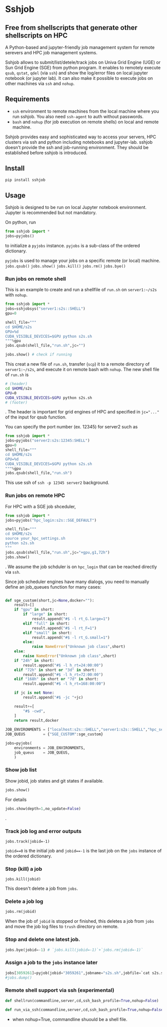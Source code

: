 # Sshjob

## Free from shellscripts that generate other shellscripts on HPC

A Python-based and jupyter-friendly job management system for remote serevers and HPC job management systems.

Sshjob allows to submit/list/detele/track jobs on Univa Grid Engine (UGE) or Sun Grid Engine (SGE) from python program.
It enables to remotely execute `qsub`, `qstat`, `qdel` (via `ssh`) and show the log/error files on local jupyter notebook (or jupyter lab).
It can also make it possible to execute jobs on other machines via `ssh` and `nohup`.

## Requirements
- `ssh` environment to remote machines from the local machine where you run sshjob. You also need `ssh-agent` to auth without passwords.
- `bash` and `nohup` (for job execution on remote shells) on local and remote machine.

Sshjob provides easy and sophisticated way to access your servers, HPC clusters via ssh and python including notebooks and jupyter-lab. sshjob doesn't provide the ssh and job-running environment. They should be established before sshjob is introduced.

## Install
```bash
pip install sshjob
```

## Usage
Sshjob is designed to be run on local Jupyter notebook environment.
Jupyter is recommended but not mandatory.

On python, run
```python
from sshjob import *
jobs=pyjobs()
```
to initialize a `pyjobs` instance. `pyjobs` is a sub-class of the ordered dictionary.

`pyjobs` is used to manage your jobs on a specific remote (or local) machine.
`jobs.qsub()`
`jobs.show()`
`jobs.kill()`
`jobs.rm()`
`jobs.bye()`

### Run jobs on remote shell

This is an example to create and run a shellfile of `run.sh` on `server1:~/s2s` with `nohup`.
```python
from sshjob import *
jobs=sshjobsys("server1:s2s::SHELL")
gpu=0

shell_file="""
cd $HOME/s2s
GPU=%d
CUDA_VISIBLE_DEVICES=$GPU python s2s.sh
"""%gpu
jobs.qsub(shell_file,"run.sh",jc="")

jobs.show() # check if running
```
This creat a new file of `run.sh`, transfer (`scp`) it to a remote directory of `server1:~/s2s`, and execute it on remote bash with `nohup`.
The new shell file of `run.sh` is
```bash
# (header)
cd $HOME/s2s
GPU=0
CUDA_VISIBLE_DEVICES=$GPU python s2s.sh
# (footer)
```
. The header is important for grid engines of HPC and specified in `jc="..."` of the input for qsub function.

You can specify the port number (ex. 12345) for server2 such as
```python
from sshjob import *
jobs=pyjobs("server2:s2s:12345:SHELL")
gpu=0
shell_file="""
cd $HOME/s2s
GPU=%d
CUDA_VISIBLE_DEVICES=$GPU python s2s.sh
"""%gpu
jobs.qsub(shell_file,"run.sh")
```
This use ssh of `ssh -p 12345 server2` background.

### Run jobs on remote HPC

For HPC with a SGE job shceduler,
```python
from sshjob import *
jobs=pyjobs("hpc_login:s2s::SGE_DEFAULT")

shell_file="""
cd $HOME/s2s
source your_hpc_settings.sh
python s2s.sh
"""
jobs.qsub(shell_file,"run.sh",jc="+gpu,g1,72h")
jobs.show()
```
. We assume the job schduler is on `hpc_login` that can be reached directly via `ssh`.

Since job scheduler engines have many dialogs, you need to manually define an job_queues function for many cases:
```python

def sge_custom(short,jc=None,docker=""):
    result=[]
    if "gpu" in short:
        if "large" in short:
            result.append("#$ -l rt_G.large=1")
        elif "full" in short:
            result.append("#$ -l rt_F=1")
        elif "small" in short:
            result.append("#$ -l rt_G.small=1")
        else:
            raise NameError("Unknown job class",short)
    else:
        raise NameError("Unknown job class",short)
    if "24h" in short:
        result.append("#$ -l h_rt=24:00:00")
    elif "72h" in short or "3d" in short:
        result.append("#$ -l h_rt=72:00:00")
    elif "168h" in short or "7d" in short:
        result.append("#$ -l h_rt=168:00:00")

    if jc is not None:
        result.append("#$ -jc "+jc)

    result+=[
        "#$ -cwd",
    ]
    return result,docker
    
JOB_ENVIRONMENTS = ["localhost:s2s::SHELL","server1:s2s::SHELL","hpc_server:s2s::SGE_CUSTOM",]
JOB_QUEUS        = {"SGE_CUSTOM":sge_custom}

jobs=pyjobs(
    environments = JOB_ENVIRONMENTS,
    job_queus    = JOB_QUEUS,
    )
```

### Show job list

Show jobid, job states and git states if available.
```python
jobs.show()
```
For details
```python
jobs.show(depth=1,no_update=False)
```
.

### Track job log and error outputs
```
jobs.track(jobid=-1)
```
`jobid==0` is the initial job and `jobid==-1` is the last job on the `jobs` instance of the ordered dictionary. 

### Stop (kill) a job
```
jobs.kill(jobid)
```
This doesn't delete a job from `jobs`.

### Delete a job log
```python
jobs.rm(jobid)
```
When the job of `jobid` is stopped or finished, this deletes a job from `jobs` and move the job log files to `trush` directory on remote.

### Stop and delete one latest job.
```python
jobs.bye(jobid=-1) # `jobs.kill(jobid=-1)`+`jobs.rm(jobid=-1)`
```

### Assign a job to the `jobs` instance later
```python
jobs[3059261]=pyjob(jobid="3059261",jobname="s2s.sh",jobfile=`cat s2s.sh`)
#jobs.dump()
```

### Remote shell support via ssh (experimental)

```python
def shellrun(commandline,server,cd,ssh_bash_profile=True,nohup=False)
```

```python
def run_via_ssh(commandline,server,cd,ssh_bash_profile=True,nohup=False)
```
- when nohup=True, commandline shuould be a shell file.

